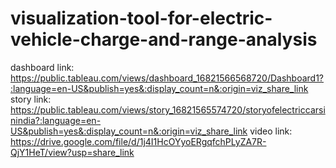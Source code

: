 # visualization-tool-for-electric-vehicle-charge-and-range-analysis
dashboard link: https://public.tableau.com/views/dashboard_16821566568720/Dashboard1?:language=en-US&publish=yes&:display_count=n&:origin=viz_share_link
story link: https://public.tableau.com/views/story_16821565574720/storyofelectriccarsinindia?:language=en-US&publish=yes&:display_count=n&:origin=viz_share_link
video link:  https://drive.google.com/file/d/1j4I1HcOYyoERgqfchPLyZA7R-QjY1HeT/view?usp=share_link
